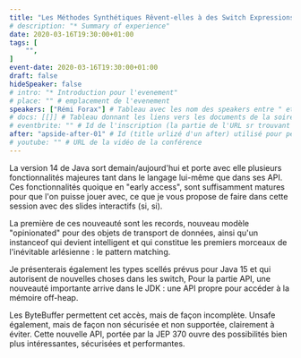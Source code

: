 ```yaml
---
title: "Les Méthodes Synthétiques Rêvent-elles à des Switch Expressions Électriques ?"
# description: "* Summary of experience"
date: 2020-03-16T19:30:00+01:00
tags: [
    "",
]
event-date: 2020-03-16T19:30:00+01:00
draft: false
hideSpeaker: false
# intro: "* Introduction pour l'evenement"
# place: "" # emplacement de l'evenement
speakers: ["Rémi Forax"] # Tableau avec les nom des speakers entre " et séparé par des , et doit être identique au titre du speaker enregistré !
# docs: [[]] # Tableau donnant les liens vers les documents de la soirée hors affiche - exemple : [["L'inauguration","http://toursjug.cloud.xwiki.com/xwiki/bin/download/Meetings/20080409/InaugurationToursJUG.pdf"], ["Unitils et Selenium","Unitils-Selenium.pdf"]]
# eventbrite: "" # Id de l'inscription (la partie de l'URL sr trouvant après https://www.eventbrite.fr/e/ )
after: "apside-after-01" # Id (title urlizé d'un after) utilisé pour peupler la section after d'un evvent (exemple : apside-after-01)
# youtube: "" # URL de la vidéo de la conférence
---
```


La version 14 de Java sort demain/aujourd'hui et porte avec elle plusieurs fonctionnalités majeures tant dans le langage lui-même que dans ses API.
Ces fonctionnalités quoique en "early access", sont suffisamment matures pour que l'on puisse jouer avec, ce que je vous propose de faire dans cette session avec des slides interactifs (si, si).
<!--more--> 
La première de ces nouveauté sont les records, nouveau modèle "opinionated" pour des objets de transport de données, ainsi qu'un instanceof qui devient intelligent et qui constitue les premiers morceaux de l'inévitable arlésienne : le pattern matching.

Je présenterais également les types scellés prévus pour Java 15 et qui autorisent de nouvelles choses dans les switch, Pour la partie API, une nouveauté importante arrive dans le JDK : une API propre pour accéder à la mémoire off-heap.

Les ByteBuffer permettent cet accès, mais de façon incomplète.
Unsafe également, mais de façon non sécurisée et non supportée, clairement à éviter.
Cette nouvelle API, portée par la JEP 370 ouvre des possibilités bien plus intéressantes, sécurisées et performantes.
